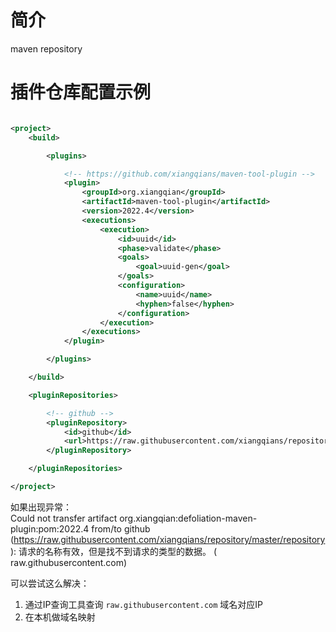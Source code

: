 # 简介

maven repository

# 插件仓库配置示例

```xml

<project>
    <build>

        <plugins>

            <!-- https://github.com/xiangqians/maven-tool-plugin -->
            <plugin>
                <groupId>org.xiangqian</groupId>
                <artifactId>maven-tool-plugin</artifactId>
                <version>2022.4</version>
                <executions>
                    <execution>
                        <id>uuid</id>
                        <phase>validate</phase>
                        <goals>
                            <goal>uuid-gen</goal>
                        </goals>
                        <configuration>
                            <name>uuid</name>
                            <hyphen>false</hyphen>
                        </configuration>
                    </execution>
                </executions>
            </plugin>

        </plugins>

    </build>

    <pluginRepositories>

        <!-- github -->
        <pluginRepository>
            <id>github</id>
            <url>https://raw.githubusercontent.com/xiangqians/repository/master/maven</url>
        </pluginRepository>

    </pluginRepositories>

</project>
```

如果出现异常：  
Could not transfer artifact org.xiangqian:defoliation-maven-plugin:pom:2022.4 from/to
github (https://raw.githubusercontent.com/xiangqians/repository/master/repository): 请求的名称有效，但是找不到请求的类型的数据。 (
raw.githubusercontent.com)

可以尝试这么解决：

1. 通过IP查询工具查询 ```raw.githubusercontent.com``` 域名对应IP
2. 在本机做域名映射

